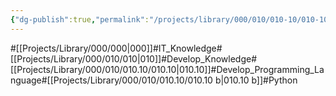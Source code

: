 ```yaml
---
{"dg-publish":true,"permalink":"/projects/library/000/010/010-10/010-10-b/","noteIcon":"0","created":"2024-03-16T13:03:15.421+09:00","updated":"2024-04-09T18:58:41.958+09:00"}
---
```


#[[Projects/Library/000/000\|000]]#IT_Knowledge#[[Projects/Library/000/010/010\|010]]#Develop_Knowledge#[[Projects/Library/000/010/010.10/010.10\|010.10]]#Develop_Programming_Language#[[Projects/Library/000/010/010.10/010.10 b\|010.10 b]]#Python